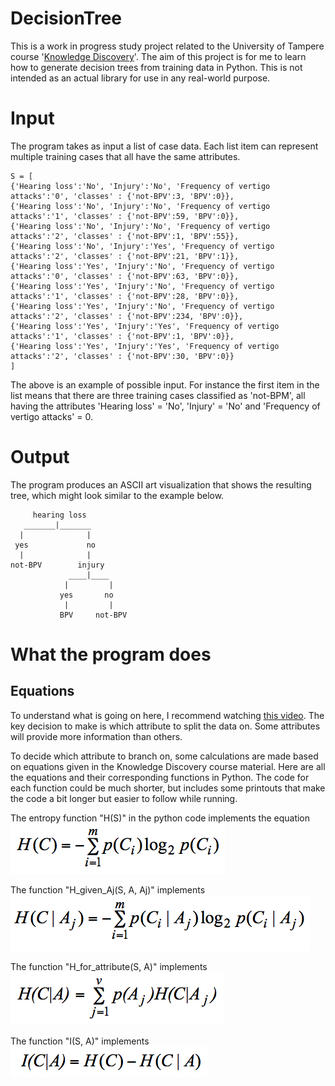 DecisionTree
============

This is a work in progress study project related to the University of Tampere course '[Knowledge Discovery](http://www.uta.fi/sis/tie/timu/timu_eng.html)'.
The aim of this project is for me to learn how to generate decision trees from training data in Python. This is not intended as an actual library for use in any real-world purpose.

# Input

The program takes as input a list of case data. Each list item can represent multiple
training cases that all have the same attributes. 

	S = [
	{'Hearing loss':'No', 'Injury':'No', 'Frequency of vertigo attacks':'0', 'classes' : {'not-BPV':3, 'BPV':0}},
	{'Hearing loss':'No', 'Injury':'No', 'Frequency of vertigo attacks':'1', 'classes' : {'not-BPV':59, 'BPV':0}},
	{'Hearing loss':'No', 'Injury':'No', 'Frequency of vertigo attacks':'2', 'classes' : {'not-BPV':1, 'BPV':55}},
	{'Hearing loss':'No', 'Injury':'Yes', 'Frequency of vertigo attacks':'2', 'classes' : {'not-BPV':21, 'BPV':1}},
	{'Hearing loss':'Yes', 'Injury':'No', 'Frequency of vertigo attacks':'0', 'classes' : {'not-BPV':63, 'BPV':0}},
	{'Hearing loss':'Yes', 'Injury':'No', 'Frequency of vertigo attacks':'1', 'classes' : {'not-BPV':28, 'BPV':0}},
	{'Hearing loss':'Yes', 'Injury':'No', 'Frequency of vertigo attacks':'2', 'classes' : {'not-BPV':234, 'BPV':0}},
	{'Hearing loss':'Yes', 'Injury':'Yes', 'Frequency of vertigo attacks':'1', 'classes' : {'not-BPV':1, 'BPV':0}},
	{'Hearing loss':'Yes', 'Injury':'Yes', 'Frequency of vertigo attacks':'2', 'classes' : {'not-BPV':30, 'BPV':0}}
	]

The above is an example of possible input. For instance the first item in the list means that there are three training cases classified as 'not-BPM', all having the attributes 'Hearing loss' = 'No', 'Injury' = 'No' and 'Frequency of vertigo attacks' = 0.

# Output

The program produces an ASCII art visualization that shows the resulting tree, which might look similar to the example below.

	     hearing loss
	   _______|_______
      |              |
     yes             no
      |              |
    not-BPV        injury
	             ____|____
	            |         |
	           yes       no
                |         |
               BPV     not-BPV

# What the program does

## Equations

To understand what is going on here, I recommend watching [this video](https://www.youtube.com/watch?v=-dCtJjlEEgM). The key decision to make is which attribute to split the data on. Some attributes will provide more information than others. 

To decide which attribute to branch on, some calculations are made based on equations given in the Knowledge Discovery course material. Here are all the equations and their corresponding functions in Python. The code for each function could be much shorter, but includes some printouts that make the code a bit longer but easier to follow while running.

The entropy function "H(S)" in the python code implements the equation
![Expected information needed to classify an arbitrary case in S](img/hc.png)


The function "H_given_Aj(S, A, Aj)" implements
![Expected information needed to classify an arbitrary case in S where Aj has the value A](img/h_given_aj.png)


The function "H_for_attribute(S, A)" implements
![Expected information needed to classify an arbitrary case when using the attribute A as root](img/h_for_attribute.png)


The function "I(S, A)" implements
![Information gained by branching on the attribute A](img/i.png)
